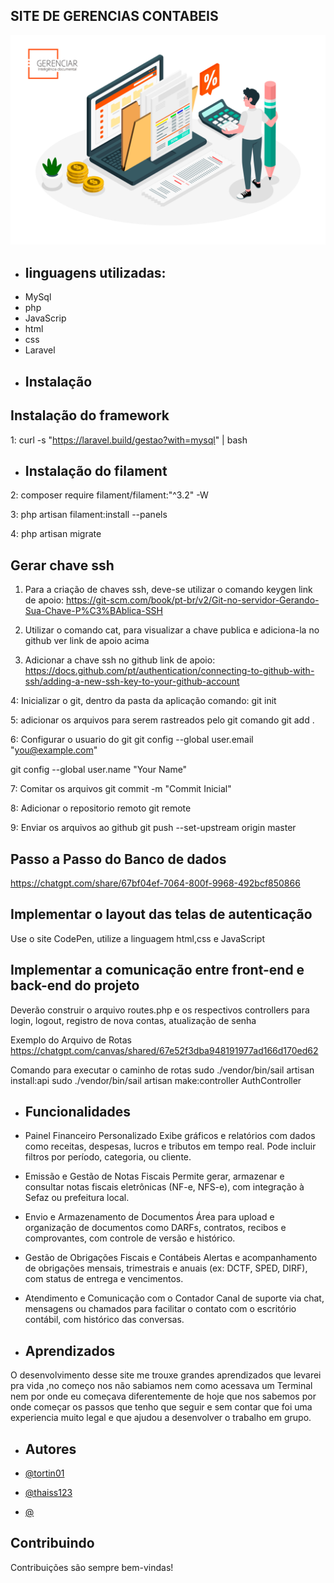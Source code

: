 
## SITE DE GERENCIAS CONTABEIS
![Logo](gerenciamento-de-documentos-contabeis.png)


- ## linguagens utilizadas:
- MySql
- php
- JavaScrip
- html
- css
- Laravel
- ## Instalação
## Instalação do framework

1: curl -s "https://laravel.build/gestao?with=mysql&quot; | bash

- ## Instalação do filament
2: composer require filament/filament:"^3.2" -W

3: php artisan filament:install --panels

4: php artisan migrate

## Gerar chave ssh

1. Para a criação de chaves ssh, deve-se utilizar o comando keygen
link de apoio: https://git-scm.com/book/pt-br/v2/Git-no-servidor-Gerando-Sua-Chave-P%C3%BAblica-SSH

2. Utilizar o comando cat, para visualizar a chave publica e adiciona-la no github
ver link de apoio acima

3. Adicionar a chave ssh no github
link de apoio: https://docs.github.com/pt/authentication/connecting-to-github-with-ssh/adding-a-new-ssh-key-to-your-github-account

4: Inicializar o git, dentro da pasta da aplicação
comando: git init

5: adicionar os arquivos para serem rastreados pelo git
comando git add .

6: Configurar o usuario do git
git config --global user.email "you@example.com"

git config --global user.name "Your Name"

7: Comitar os arquivos
git commit -m "Commit Inicial"

8: Adicionar o repositorio remoto
git remote <nome ssh do seu repositorio>

9: Enviar os arquivos ao github
git push --set-upstream origin master

## Passo a Passo do Banco de dados

https://chatgpt.com/share/67bf04ef-7064-800f-9968-492bcf850866

## Implementar o layout das telas de autenticação

Use o site CodePen, utilize a linguagem html,css e JavaScript

## Implementar a comunicação entre front-end e back-end do projeto

Deverão construir o arquivo routes.php e os respectivos
controllers para login, logout, registro de nova contas, atualização de
senha


Exemplo do Arquivo de Rotas
https://chatgpt.com/canvas/shared/67e52f3dba948191977ad166d170ed62

Comando para executar o caminho de rotas
sudo ./vendor/bin/sail artisan install:api
sudo ./vendor/bin/sail artisan make:controller AuthController




- ## Funcionalidades

- Painel Financeiro Personalizado
Exibe gráficos e relatórios com dados como receitas, despesas, lucros e tributos em tempo real. Pode incluir filtros por período, categoria, ou cliente.

- Emissão e Gestão de Notas Fiscais
Permite gerar, armazenar e consultar notas fiscais eletrônicas (NF-e, NFS-e), com integração à Sefaz ou prefeitura local.

- Envio e Armazenamento de Documentos
Área para upload e organização de documentos como DARFs, contratos, recibos e comprovantes, com controle de versão e histórico.

- Gestão de Obrigações Fiscais e Contábeis
Alertas e acompanhamento de obrigações mensais, trimestrais e anuais (ex: DCTF, SPED, DIRF), com status de entrega e vencimentos.

- Atendimento e Comunicação com o Contador
Canal de suporte via chat, mensagens ou chamados para facilitar o contato com o escritório contábil, com histórico das conversas.


- ## Aprendizados
O desenvolvimento desse site me trouxe grandes aprendizados que levarei pra vida ,no começo nos não sabiamos nem como acessava um Terminal nem por onde eu começava diferentemente de hoje que nos sabemos por onde começar os passos que tenho que seguir e sem contar que foi uma experiencia muito legal e que ajudou a desenvolver o trabalho em grupo.

- ## Autores

- [@tortin01](https://www.github.com/octokatherine)
- [@thaiss123](https://www.github.com/octokatherine)
- [@](https://www.github.com/octokatherine)

## Contribuindo

Contribuições são sempre bem-vindas!



